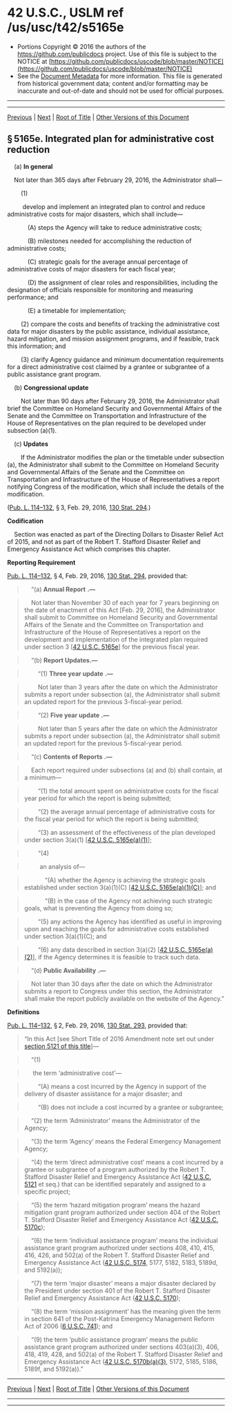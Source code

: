 ---
---

# 42 U.S.C., USLM ref /us/usc/t42/s5165e

* Portions Copyright © 2016 the authors of the https://github.com/publicdocs project.
  Use of this file is subject to the NOTICE at [https://github.com/publicdocs/uscode/blob/master/NOTICE](https://github.com/publicdocs/uscode/blob/master/NOTICE)
* See the [Document Metadata](././../../../../..//README.md) for more information.
  This file is generated from historical government data; content and/or formatting may be inaccurate and out-of-date and should not be used for official purposes.

----------
----------

[Previous](./../../../../..//us/usc/t42/ch68/schIII/m__us_usc_t42_s5165d.md) | [Next](./../../../../..//us/usc/t42/ch68/schIV/m__us_usc_t42_ch68_schIV.md) | [Root of Title](./../../../../../) | [Other Versions of this Document](https://publicdocs.github.io/go/links?ns=uslm&ref=%2Fus%2Fusc%2Ft42%2Fs5165e)

## § 5165e. Integrated plan for administrative cost reduction

    (a) __In general__ 

    Not later than 365 days after February 29, 2016, the Administrator shall—

        (1)

         develop and implement an integrated plan to control and reduce administrative costs for major disasters, which shall include—

            (A) steps the Agency will take to reduce administrative costs;

            (B) milestones needed for accomplishing the reduction of administrative costs;

            (C) strategic goals for the average annual percentage of administrative costs of major disasters for each fiscal year;

            (D) the assignment of clear roles and responsibilities, including the designation of officials responsible for monitoring and measuring performance; and

            (E) a timetable for implementation;

        (2) compare the costs and benefits of tracking the administrative cost data for major disasters by the public assistance, individual assistance, hazard mitigation, and mission assignment programs, and if feasible, track this information; and

        (3) clarify Agency guidance and minimum documentation requirements for a direct administrative cost claimed by a grantee or subgrantee of a public assistance grant program.

    (b) __Congressional update__ 

        Not later than 90 days after February 29, 2016, the Administrator shall brief the Committee on Homeland Security and Governmental Affairs of the Senate and the Committee on Transportation and Infrastructure of the House of Representatives on the plan required to be developed under subsection (a)(1).

    (c) __Updates__ 

        If the Administrator modifies the plan or the timetable under subsection (a), the Administrator shall submit to the Committee on Homeland Security and Governmental Affairs of the Senate and the Committee on Transportation and Infrastructure of the House of Representatives a report notifying Congress of the modification, which shall include the details of the modification.

([Pub. L. 114–132][/us/pl/114/132], § 3, Feb. 29, 2016, [130 Stat. 294][/us/stat/130/294].)

 __Codification__ 

    Section was enacted as part of the Directing Dollars to Disaster Relief Act of 2015, and not as part of the Robert T. Stafford Disaster Relief and Emergency Assistance Act which comprises this chapter.

 __Reporting Requirement__ 

[Pub. L. 114–132][/us/pl/114/132], § 4, Feb. 29, 2016, [130 Stat. 294][/us/stat/130/294], provided that:

>     “(a)  __Annual Report__  __.—__ 

>     Not later than November 30 of each year for 7 years beginning on the date of enactment of this Act \[Feb. 29, 2016\], the Administrator shall submit to Committee on Homeland Security and Governmental Affairs of the Senate and the Committee on Transportation and Infrastructure of the House of Representatives a report on the development and implementation of the integrated plan required under section 3 \[[42 U.S.C. 5165e][/us/usc/t42/s5165e]\] for the previous fiscal year.

>     “(b) __Report Updates.—__ 

>         “(1)  __Three year update__  __.—__ 

>         Not later than 3 years after the date on which the Administrator submits a report under subsection (a), the Administrator shall submit an updated report for the previous 3-fiscal-year period.

>         “(2)  __Five year update__  __.—__ 

>         Not later than 5 years after the date on which the Administrator submits a report under subsection (a), the Administrator shall submit an updated report for the previous 5-fiscal-year period.

>     “(c)  __Contents of Reports__  __.—__ 

>     Each report required under subsections (a) and (b) shall contain, at a minimum—

>         “(1) the total amount spent on administrative costs for the fiscal year period for which the report is being submitted;

>         “(2) the average annual percentage of administrative costs for the fiscal year period for which the report is being submitted;

>         “(3) an assessment of the effectiveness of the plan developed under section 3(a)(1) \[[42 U.S.C. 5165e(a)(1)][/us/usc/t42/s5165e/a/1]\];

>         “(4)

>          an analysis of—

>             “(A) whether the Agency is achieving the strategic goals established under section 3(a)(1)(C) \[[42 U.S.C. 5165e(a)(1)(C)][/us/usc/t42/s5165e/a/1/C]\]; and

>             “(B) in the case of the Agency not achieving such strategic goals, what is preventing the Agency from doing so;

>         “(5) any actions the Agency has identified as useful in improving upon and reaching the goals for administrative costs established under section 3(a)(1)(C); and

>         “(6) any data described in section 3(a)(2) \[[42 U.S.C. 5165e(a)(2)][/us/usc/t42/s5165e/a/2]\], if the Agency determines it is feasible to track such data.

>     “(d)  __Public Availability__  __.—__ 

>     Not later than 30 days after the date on which the Administrator submits a report to Congress under this section, the Administrator shall make the report publicly available on the website of the Agency.”

 __Definitions__ 

[Pub. L. 114–132][/us/pl/114/132], § 2, Feb. 29, 2016, [130 Stat. 293][/us/stat/130/293], provided that: 

> “In this Act \[see Short Title of 2016 Amendment note set out under [section 5121 of this title][/us/usc/t42/s5121]\]—

>     “(1)

>      the term ‘administrative cost’—

>         “(A) means a cost incurred by the Agency in support of the delivery of disaster assistance for a major disaster; and

>         “(B) does not include a cost incurred by a grantee or subgrantee;

>     “(2) the term ‘Administrator’ means the Administrator of the Agency;

>     “(3) the term ‘Agency’ means the Federal Emergency Management Agency;

>     “(4) the term ‘direct administrative cost’ means a cost incurred by a grantee or subgrantee of a program authorized by the Robert T. Stafford Disaster Relief and Emergency Assistance Act ([42 U.S.C. 5121][/us/usc/t42/s5121] et seq.) that can be identified separately and assigned to a specific project;

>     “(5) the term ‘hazard mitigation program’ means the hazard mitigation grant program authorized under section 404 of the Robert T. Stafford Disaster Relief and Emergency Assistance Act ([42 U.S.C. 5170c][/us/usc/t42/s5170c]);

>     “(6) the term ‘individual assistance program’ means the individual assistance grant program authorized under sections 408, 410, 415, 416, 426, and 502(a) of the Robert T. Stafford Disaster Relief and Emergency Assistance Act ([42 U.S.C. 5174][/us/usc/t42/s5174], 5177, 5182, 5183, 5189d, and 5192(a));

>     “(7) the term ‘major disaster’ means a major disaster declared by the President under section 401 of the Robert T. Stafford Disaster Relief and Emergency Assistance Act ([42 U.S.C. 5170][/us/usc/t42/s5170]);

>     “(8) the term ‘mission assignment’ has the meaning given the term in section 641 of the Post-Katrina Emergency Management Reform Act of 2006 ([6 U.S.C. 741][/us/usc/t6/s741]); and

>     “(9) the term ‘public assistance program’ means the public assistance grant program authorized under sections 403(a)(3), 406, 418, 419, 428, and 502(a) of the Robert T. Stafford Disaster Relief and Emergency Assistance Act ([42 U.S.C. 5170b(a)(3)][/us/usc/t42/s5170b/a/3], 5172, 5185, 5186, 5189f, and 5192(a)).”

----------

[Previous](./../../../../..//us/usc/t42/ch68/schIII/m__us_usc_t42_s5165d.md) | [Next](./../../../../..//us/usc/t42/ch68/schIV/m__us_usc_t42_ch68_schIV.md) | [Root of Title](./../../../../../) | [Other Versions of this Document](https://publicdocs.github.io/go/links?ns=uslm&ref=%2Fus%2Fusc%2Ft42%2Fs5165e)

----------
----------

[/us/pl/114/132]: https://publicdocs.github.io/go/links?ns=uslm&ref=%2Fus%2Fpl%2F114%2F132
[/us/stat/130/294]: https://publicdocs.github.io/go/links?ns=uslm&ref=%2Fus%2Fstat%2F130%2F294
[/us/pl/114/132]: https://publicdocs.github.io/go/links?ns=uslm&ref=%2Fus%2Fpl%2F114%2F132
[/us/stat/130/294]: https://publicdocs.github.io/go/links?ns=uslm&ref=%2Fus%2Fstat%2F130%2F294
[/us/usc/t42/s5165e]: https://publicdocs.github.io/go/links?ns=uslm&ref=%2Fus%2Fusc%2Ft42%2Fs5165e
[/us/usc/t42/s5165e/a/1]: https://publicdocs.github.io/go/links?ns=uslm&ref=%2Fus%2Fusc%2Ft42%2Fs5165e%2Fa%2F1
[/us/usc/t42/s5165e/a/1/C]: https://publicdocs.github.io/go/links?ns=uslm&ref=%2Fus%2Fusc%2Ft42%2Fs5165e%2Fa%2F1%2FC
[/us/usc/t42/s5165e/a/2]: https://publicdocs.github.io/go/links?ns=uslm&ref=%2Fus%2Fusc%2Ft42%2Fs5165e%2Fa%2F2
[/us/pl/114/132]: https://publicdocs.github.io/go/links?ns=uslm&ref=%2Fus%2Fpl%2F114%2F132
[/us/stat/130/293]: https://publicdocs.github.io/go/links?ns=uslm&ref=%2Fus%2Fstat%2F130%2F293
[/us/usc/t42/s5121]: https://publicdocs.github.io/go/links?ns=uslm&ref=%2Fus%2Fusc%2Ft42%2Fs5121
[/us/usc/t42/s5121]: https://publicdocs.github.io/go/links?ns=uslm&ref=%2Fus%2Fusc%2Ft42%2Fs5121
[/us/usc/t42/s5170c]: https://publicdocs.github.io/go/links?ns=uslm&ref=%2Fus%2Fusc%2Ft42%2Fs5170c
[/us/usc/t42/s5174]: https://publicdocs.github.io/go/links?ns=uslm&ref=%2Fus%2Fusc%2Ft42%2Fs5174
[/us/usc/t42/s5170]: https://publicdocs.github.io/go/links?ns=uslm&ref=%2Fus%2Fusc%2Ft42%2Fs5170
[/us/usc/t6/s741]: https://publicdocs.github.io/go/links?ns=uslm&ref=%2Fus%2Fusc%2Ft6%2Fs741
[/us/usc/t42/s5170b/a/3]: https://publicdocs.github.io/go/links?ns=uslm&ref=%2Fus%2Fusc%2Ft42%2Fs5170b%2Fa%2F3



